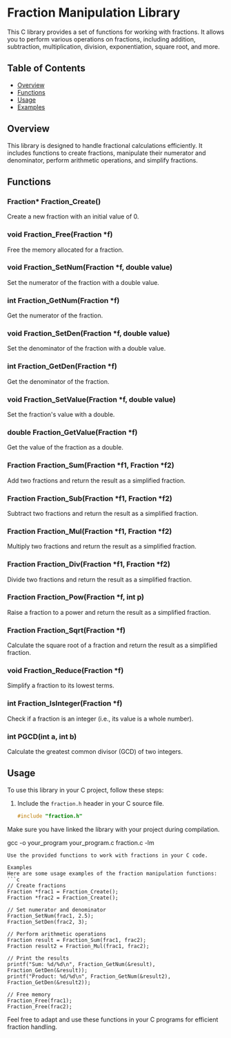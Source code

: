 # Fraction Manipulation Library

This C library provides a set of functions for working with fractions. It allows you to perform various operations on fractions, including addition, subtraction, multiplication, division, exponentiation, square root, and more.

## Table of Contents
- [Overview](#overview)
- [Functions](#functions)
- [Usage](#usage)
- [Examples](#examples)

## Overview

This library is designed to handle fractional calculations efficiently. It includes functions to create fractions, manipulate their numerator and denominator, perform arithmetic operations, and simplify fractions.

## Functions

### Fraction* Fraction_Create()

Create a new fraction with an initial value of 0.

### void Fraction_Free(Fraction *f)

Free the memory allocated for a fraction.

### void Fraction_SetNum(Fraction *f, double value)

Set the numerator of the fraction with a double value.

### int Fraction_GetNum(Fraction *f)

Get the numerator of the fraction.

### void Fraction_SetDen(Fraction *f, double value)

Set the denominator of the fraction with a double value.

### int Fraction_GetDen(Fraction *f)

Get the denominator of the fraction.

### void Fraction_SetValue(Fraction *f, double value)

Set the fraction's value with a double.

### double Fraction_GetValue(Fraction *f)

Get the value of the fraction as a double.

### Fraction Fraction_Sum(Fraction *f1, Fraction *f2)

Add two fractions and return the result as a simplified fraction.

### Fraction Fraction_Sub(Fraction *f1, Fraction *f2)

Subtract two fractions and return the result as a simplified fraction.

### Fraction Fraction_Mul(Fraction *f1, Fraction *f2)

Multiply two fractions and return the result as a simplified fraction.

### Fraction Fraction_Div(Fraction *f1, Fraction *f2)

Divide two fractions and return the result as a simplified fraction.

### Fraction Fraction_Pow(Fraction *f, int p)

Raise a fraction to a power and return the result as a simplified fraction.

### Fraction Fraction_Sqrt(Fraction *f)

Calculate the square root of a fraction and return the result as a simplified fraction.

### void Fraction_Reduce(Fraction *f)

Simplify a fraction to its lowest terms.

### int Fraction_IsInteger(Fraction *f)

Check if a fraction is an integer (i.e., its value is a whole number).

### int PGCD(int a, int b)

Calculate the greatest common divisor (GCD) of two integers.

## Usage

To use this library in your C project, follow these steps:

1. Include the `fraction.h` header in your C source file.
   
   ```c
   #include "fraction.h"
   ```
Make sure you have linked the library with your project during compilation.

gcc -o your_program your_program.c fraction.c -lm
```
Use the provided functions to work with fractions in your C code.

Examples
Here are some usage examples of the fraction manipulation functions:
```c
// Create fractions
Fraction *frac1 = Fraction_Create();
Fraction *frac2 = Fraction_Create();

// Set numerator and denominator
Fraction_SetNum(frac1, 2.5);
Fraction_SetDen(frac2, 3);

// Perform arithmetic operations
Fraction result = Fraction_Sum(frac1, frac2);
Fraction result2 = Fraction_Mul(frac1, frac2);

// Print the results
printf("Sum: %d/%d\n", Fraction_GetNum(&result), Fraction_GetDen(&result));
printf("Product: %d/%d\n", Fraction_GetNum(&result2), Fraction_GetDen(&result2));

// Free memory
Fraction_Free(frac1);
Fraction_Free(frac2);
```
Feel free to adapt and use these functions in your C programs for efficient fraction handling.
